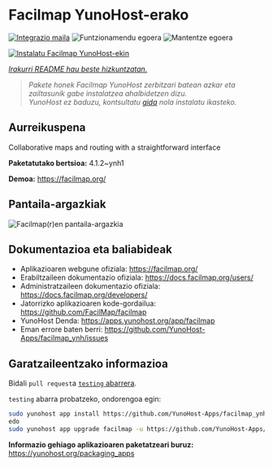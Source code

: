 <!--
Ohart ongi: README hau automatikoki sortu da <https://github.com/YunoHost/apps/tree/master/tools/readme_generator>ri esker
EZ editatu eskuz.
-->

# Facilmap YunoHost-erako

[![Integrazio maila](https://dash.yunohost.org/integration/facilmap.svg)](https://ci-apps.yunohost.org/ci/apps/facilmap/) ![Funtzionamendu egoera](https://ci-apps.yunohost.org/ci/badges/facilmap.status.svg) ![Mantentze egoera](https://ci-apps.yunohost.org/ci/badges/facilmap.maintain.svg)

[![Instalatu Facilmap YunoHost-ekin](https://install-app.yunohost.org/install-with-yunohost.svg)](https://install-app.yunohost.org/?app=facilmap)

*[Irakurri README hau beste hizkuntzatan.](./ALL_README.md)*

> *Pakete honek Facilmap YunoHost zerbitzari batean azkar eta zailtasunik gabe instalatzea ahalbidetzen dizu.*  
> *YunoHost ez baduzu, kontsultatu [gida](https://yunohost.org/install) nola instalatu ikasteko.*

## Aurreikuspena

Collaborative maps and routing with a straightforward interface

**Paketatutako bertsioa:** 4.1.2~ynh1

**Demoa:** <https://facilmap.org/>

## Pantaila-argazkiak

![Facilmap(r)en pantaila-argazkia](./doc/screenshots/screenshot.webp)

## Dokumentazioa eta baliabideak

- Aplikazioaren webgune ofiziala: <https://facilmap.org/>
- Erabiltzaileen dokumentazio ofiziala: <https://docs.facilmap.org/users/>
- Administratzaileen dokumentazio ofiziala: <https://docs.facilmap.org/developers/>
- Jatorrizko aplikazioaren kode-gordailua: <https://github.com/FacilMap/facilmap>
- YunoHost Denda: <https://apps.yunohost.org/app/facilmap>
- Eman errore baten berri: <https://github.com/YunoHost-Apps/facilmap_ynh/issues>

## Garatzaileentzako informazioa

Bidali `pull request`a [`testing` abarrera](https://github.com/YunoHost-Apps/facilmap_ynh/tree/testing).

`testing` abarra probatzeko, ondorengoa egin:

```bash
sudo yunohost app install https://github.com/YunoHost-Apps/facilmap_ynh/tree/testing --debug
edo
sudo yunohost app upgrade facilmap -u https://github.com/YunoHost-Apps/facilmap_ynh/tree/testing --debug
```

**Informazio gehiago aplikazioaren paketatzeari buruz:** <https://yunohost.org/packaging_apps>
